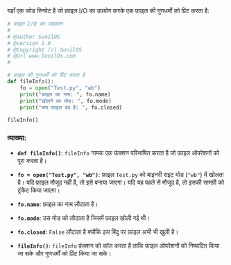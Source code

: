 यहाँ एक कोड स्निपेट है जो फ़ाइल I/O का उपयोग करके एक फ़ाइल की गुणधर्मों को प्रिंट करता है:

```python
# फ़ाइल I/O का उदाहरण
#
# @author SunilOS  
# @version 1.0
# @Copyright (c) SunilOS  
# @Url www.SunilOs.com
#

# फ़ाइल की गुणधर्मों को प्रिंट करता है
def fileInfo():
    fo = open("Test.py", "wb") 
    print("फ़ाइल का नाम: ", fo.name)
    print("खोलने का मोड: ", fo.mode)
    print("क्या फ़ाइल बंद है: ", fo.closed)
    
fileInfo()
```

### व्याख्या:
- **`def fileInfo()`**: `fileInfo` नामक एक फ़ंक्शन परिभाषित करता है जो फ़ाइल ऑपरेशनों को पूरा करता है।

- **`fo = open("Test.py", "wb")`**: फ़ाइल `Test.py` को बाइनरी राइट मोड (`"wb"`) में खोलता है। यदि फ़ाइल मौजूद नहीं है, तो इसे बनाया जाएगा। यदि यह पहले से मौजूद है, तो इसकी सामग्री को ट्रंकैट किया जाएगा।

- **`fo.name`**: फ़ाइल का नाम लौटाता है।

- **`fo.mode`**: उस मोड को लौटाता है जिसमें फ़ाइल खोली गई थी।

- **`fo.closed`**: `False` लौटाता है क्योंकि इस बिंदु पर फ़ाइल अभी भी खुली है।

- **`fileInfo()`**: `fileInfo` फ़ंक्शन को कॉल करता है ताकि फ़ाइल ऑपरेशनों को निष्पादित किया जा सके और गुणधर्मों को प्रिंट किया जा सके।
